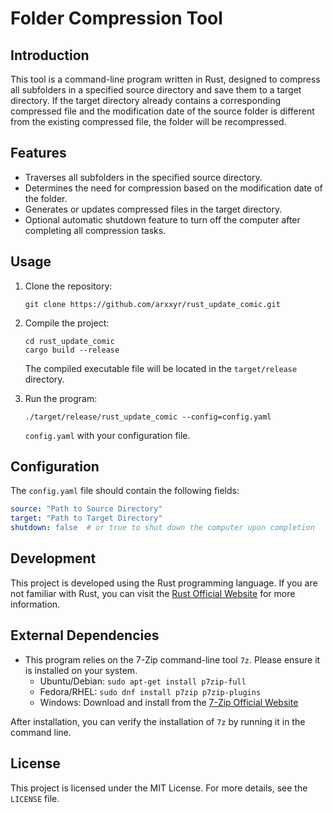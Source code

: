 # Folder Compression Tool

## Introduction

This tool is a command-line program written in Rust, designed to compress all subfolders in a specified source directory and save them to a target directory. If the target directory already contains a corresponding compressed file and the modification date of the source folder is different from the existing compressed file, the folder will be recompressed.

## Features

- Traverses all subfolders in the specified source directory.
- Determines the need for compression based on the modification date of the folder.
- Generates or updates compressed files in the target directory.
- Optional automatic shutdown feature to turn off the computer after completing all compression tasks.

## Usage

1. Clone the repository:

    ```
    git clone https://github.com/arxxyr/rust_update_comic.git
    ```

2. Compile the project:

    ```
    cd rust_update_comic
    cargo build --release
    ```

    The compiled executable file will be located in the `target/release` directory.

3. Run the program:

    ```
    ./target/release/rust_update_comic --config=config.yaml
    ```

    `config.yaml` with your configuration file.

## Configuration

The `config.yaml` file should contain the following fields:

```yaml
source: "Path to Source Directory"
target: "Path to Target Directory"
shutdown: false  # or true to shut down the computer upon completion

```

## Development

This project is developed using the Rust programming language. If you are not familiar with Rust, you can visit the [Rust Official Website](https://www.rust-lang.org/) for more information.

## External Dependencies

- This program relies on the 7-Zip command-line tool `7z`. Please ensure it is installed on your system.
  - Ubuntu/Debian: `sudo apt-get install p7zip-full`
  - Fedora/RHEL: `sudo dnf install p7zip p7zip-plugins`
  - Windows: Download and install from the [7-Zip Official Website](https://www.7-zip.org/) 

After installation, you can verify the installation of `7z` by running it in the command line.

## License
This project is licensed under the MIT License. For more details, see the `LICENSE` file.
